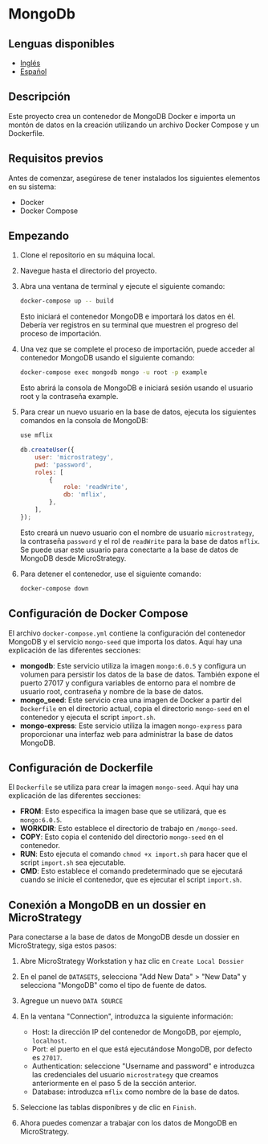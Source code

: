 # MongoDb

## Lenguas disponibles

- [Inglés](README.md)
- [Español](README_es.md)

## Descripción

Este proyecto crea un contenedor de MongoDB Docker e importa un montón de datos en la creación utilizando un archivo Docker Compose y un Dockerfile.

## Requisitos previos

Antes de comenzar, asegúrese de tener instalados los siguientes elementos en su sistema:

- Docker
- Docker Compose

## Empezando

1. Clone el repositorio en su máquina local.
2. Navegue hasta el directorio del proyecto.
3. Abra una ventana de terminal y ejecute el siguiente comando:

   ```bash
   docker-compose up -- build
   ```

   Esto iniciará el contenedor MongoDB e importará los datos en él. Debería ver registros en su terminal que muestren el progreso del proceso de importación.

4. Una vez que se complete el proceso de importación, puede acceder al contenedor MongoDB usando el siguiente comando:

   ```bash
   docker-compose exec mongodb mongo -u root -p example
   ```

   Esto abrirá la consola de MongoDB e iniciará sesión usando el usuario root y la contraseña example.

5. Para crear un nuevo usuario en la base de datos, ejecuta los siguientes comandos en la consola de MongoDB:

   ```js
   use mflix

   db.createUser({
       user: 'microstrategy',
       pwd: 'password',
       roles: [
           {
               role: 'readWrite',
               db: 'mflix',
           },
       ],
   });
   ```

   Esto creará un nuevo usuario con el nombre de usuario `microstrategy`, la contraseña `password` y el rol de `readWrite` para la base de datos `mflix`. Se puede usar este usuario para conectarte a la base de datos de MongoDB desde MicroStrategy.

6. Para detener el contenedor, use el siguiente comando:

   ```bash
   docker-compose down
   ```

## Configuración de Docker Compose

El archivo `docker-compose.yml` contiene la configuración del contenedor MongoDB y el servicio `mongo-seed` que importa los datos. Aquí hay una explicación de las diferentes secciones:

- **mongodb**: Este servicio utiliza la imagen `mongo:6.0.5` y configura un volumen para persistir los datos de la base de datos. También expone el puerto 27017 y configura variables de entorno para el nombre de usuario root, contraseña y nombre de la base de datos.
- **mongo_seed**: Este servicio crea una imagen de Docker a partir del `Dockerfile` en el directorio actual, copia el directorio `mongo-seed` en el contenedor y ejecuta el script `import.sh`.
- **mongo-express**: Este servicio utiliza la imagen `mongo-express` para proporcionar una interfaz web para administrar la base de datos MongoDB.

## Configuración de Dockerfile

El `Dockerfile` se utiliza para crear la imagen `mongo-seed`. Aquí hay una explicación de las diferentes secciones:

- **FROM**: Esto especifica la imagen base que se utilizará, que es `mongo:6.0.5`.
- **WORKDIR**: Esto establece el directorio de trabajo en `/mongo-seed`.
- **COPY**: Esto copia el contenido del directorio `mongo-seed` en el contenedor.
- **RUN**: Esto ejecuta el comando `chmod +x import.sh` para hacer que el script `import.sh` sea ejecutable.
- **CMD**: Esto establece el comando predeterminado que se ejecutará cuando se inicie el contenedor, que es ejecutar el script `import.sh`.

## Conexión a MongoDB en un dossier en MicroStrategy

Para conectarse a la base de datos de MongoDB desde un dossier en MicroStrategy, siga estos pasos:

1. Abre MicroStrategy Workstation y haz clic en `Create Local Dossier`
2. En el panel de `DATASETS`, selecciona "Add New Data" > "New Data" y selecciona "MongoDB" como el tipo de fuente de datos.
3. Agregue un nuevo `DATA SOURCE`
4. En la ventana "Connection", introduzca la siguiente información:

   - Host: la dirección IP del contenedor de MongoDB, por ejemplo, `localhost`.
   - Port: el puerto en el que está ejecutándose MongoDB, por defecto es `27017`.
   - Authentication: seleccione "Username and password" e introduzca las credenciales del usuario `microstrategy` que creamos anteriormente en el paso 5 de la sección anterior.
   - Database: introduzca `mflix` como nombre de la base de datos.
5. Seleccione las tablas disponibres y de clic en `Finish`.
6. Ahora puedes comenzar a trabajar con los datos de MongoDB en  MicroStrategy.
